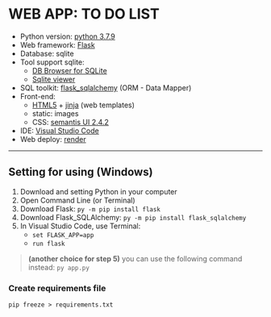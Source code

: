 # WEB APP: TO DO LIST
- Python version: [python 3.7.9](https://www.python.org/downloads/release/python-379/)
- Web framework: [Flask](https://flask.palletsprojects.com/en/2.1.x/)
- Database: sqlite
- Tool support sqlite:
  - [DB Browser for SQLite](https://sqlitebrowser.org/)
  - [Sqlite viewer](https://sqliteviewer.app/)
- SQL toolkit: [flask_sqlalchemy](https://flask-sqlalchemy.palletsprojects.com/en/2.x/) (ORM - Data Mapper)
- Front-end:
  - [HTML5](https://www.w3schools.com/html/default.asp) + [jinja](https://jinja.palletsprojects.com/en/3.1.x/) (web templates)
  - static: images
  - CSS: [semantis UI 2.4.2](https://semantic-ui.com/)
- IDE: [Visual Studio Code](https://code.visualstudio.com/Download)
- Web deploy: [render](https://render.com/)
<hr>

## Setting for using (Windows)
1. Download and setting Python in your computer
2. Open Command Line (or Terminal) 
3. Download Flask: `py -m pip install flask`
4. Download Flask_SQLAlchemy: `py -m pip install flask_sqlalchemy`
5. In Visual Studio Code, use Terminal: 
    - `set FLASK_APP=app`
    - `run flask`
> <b>(another choice for step 5)</b> you can use the following command instead: `py app.py`

### Create requirements file
`pip freeze > requirements.txt`